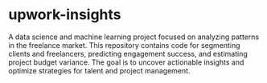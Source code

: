 # upwork-insights
A data science and machine learning project focused on analyzing patterns in the freelance market. This repository contains code for segmenting clients and freelancers, predicting engagement success, and estimating project budget variance. The goal is to uncover actionable insights and optimize strategies for talent and project management.
